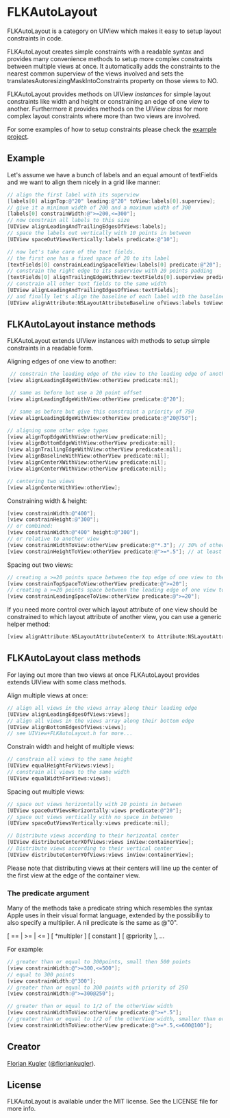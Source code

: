 FLKAutoLayout
=============

FLKAutoLayout is a category on UIView which makes it easy to setup layout constraints in code.

FLKAutoLayout creates simple constraints with a readable syntax and provides many convenience methods to setup more complex constraints between multiple views at once. It automatically adds the constraints to the nearest common superview of the views involved and sets the translatesAutoresizingMaskIntoConstraints property on those views to NO.

FLKAutoLayout provides methods on UIView *instances* for simple layout constraints like width and height or constraining an edge of one view to another. Furthermore it provides methods on the UIView *class* for more complex layout constraints where more than two views are involved.

For some examples of how to setup constraints please check the [example project](./Example/).

## Example

Let's assume we have a bunch of labels and an equal amount of textFields and we want to align them nicely in a grid like manner:

``` objective-c
// align the first label with its superview
[labels[0] alignTop:@"20" leading:@"20" toView:labels[0].superview];
// give it a minimum width of 200 and a maximum width of 300
[labels[0] constrainWidth:@">=200,<=300"];
// now constrain all labels to this size
[UIView alignLeadingAndTrailingEdgesOfViews:labels];
// space the labels out vertically with 10 points in between
[UIView spaceOutViewsVertically:labels predicate:@"10"];

// now let's take care of the text fields. 
// the first one has a fixed space of 20 to its label
[textFields[0] constrainLeadingSpaceToView:labels[0] predicate:@"20"];
// constrain the right edge to its superview with 20 points padding
[textFields[0] alignTrailingEdgeWithView:textFields[0].superview predicate:@"20"];
// constrain all other text fields to the same width
[UIView alignLeadingAndTrailingEdgesOfViews:textFields];
// and finally let's align the baseline of each label with the baseline of each text field
[UIView alignAttribute:NSLayoutAttributeBaseline ofViews:labels toViews:textFields predicate:nil];
```


## FLKAutoLayout instance methods

FLKAutoLayout extends UIView instances with methods to setup simple constraints in a readable form.

Aligning edges of one view to another:

``` objective-c
 // constrain the leading edge of the view to the leading edge of another
[view alignLeadingEdgeWithView:otherView predicate:nil];

 // same as before but use a 20 point offset
[view alignLeadingEdgeWithView:otherView predicate:@"20"];

 // same as before but give this constraint a priority of 750
[view alignLeadingEdgeWithView:otherView predicate:@"20@750"];

// aligning some other edge types
[view alignTopEdgeWithView:otherView predicate:nil];
[view alignBottomEdgeWithView:otherView predicate:nil];
[view alignTrailingEdgeWithView:otherView predicate:nil];
[view alignBaselineWithView:otherView predicate:nil];
[view alignCenterXWithView:otherView predicate:nil];
[view alignCenterYWithView:otherView predicate:nil];

// centering two views
[view alignCenterWithView:otherView];
```

Constraining width & height:

``` objective-c
[view constrainWidth:@"400"];
[view constrainHeight:@"300"];
// or combined:
[view constrainWidth:@"400" height:@"300"];
// or relative to another view
[view constrainWidthToView:otherView predicate:@"*.3"]; // 30% of otherView's width
[view constrainHeightToView:otherView predicate:@">=*.5"]; // at least 50% of otherView's height
```

Spacing out two views:

``` objective-c
// creating a >=20 points space between the top edge of one view to the bottom edge of the other
[view constrainTopSpaceToView:otherView predicate:@">=20"];
// creating a >=20 points space between the leading edge of one view to the trailing edge of the other
[view constrainLeadingSpaceToView:otherView predicate:@">=20"];
```

If you need more control over which layout attribute of one view should be constrained to which layout attribute of another view,
you can use a generic helper method:

``` objective-c
[view alignAttribute:NSLayoutAttributeCenterX to Attribute:NSLayoutAttributeTrailing ofView:otherView predicate:@"20"];
```

## FLKAutoLayout class methods

For laying out more than two views at once FLKAutoLayout provides extends UIView with some class methods.

Align multiple views at once:

``` objective-c
// align all views in the views array along their leading edge
[UIView alignLeadingEdgesOfViews:views];
// align all views in the views array along their bottom edge
[UIView alignBottomEdgesOfViews:views];
// see UIView+FLKAutoLayout.h for more...
```

Constrain width and height of multiple views:

``` objective-c
// constrain all views to the same height
[UIView equalHeightForViews:views];
// constrain all views to the same width
[UIView equalWidthForViews:views];
```

Spacing out multiple views:

``` objective-c
// space out views horizontally with 20 points in between
[UIView spaceOutViewsHorizontally:views predicate:@"20"];
// space out views vertically with no space in between
[UIView spaceOutViewsVertically:views predicate:nil];

// Distribute views according to their horizontal center
[UIView distributeCenterXOfViews:views inView:containerView];
// Distribute views according to their vertical center
[UIView distributeCenterYOfViews:views inView:containerView];
```

Please note that distributing views at their centers will line up the center of the first view at the edge of the container view.


### The predicate argument

Many of the methods take a predicate string which resembles the syntax Apple uses in their visual format language,
extended by the possibiliy to also specify a multiplier. A nil predicate is the same as @"0".

[ == | >= | <= ] [ *multipler ] [ constant ] [ @priority ], ...

For example:

``` objective-c
// greater than or equal to 300points, small then 500 points
[view constrainWidth:@">=300,<=500"];
// equal to 300 points
[view constrainWidth:@"300"];
// greater than or equal to 300 points with priority of 250
[view constrainWidth:@">=300@250"];

// greater than or equal to 1/2 of the otherView width
[view constrainWidthToView:otherView predicate:@">=*.5"];
// greater than or equal to 1/2 of the otherView width, smaller than or equal to 600 points with a priority of 100
[view constrainWidthToView:otherView predicate:@">=*.5,<=600@100"];
```


## Creator

[Florian Kugler](http://floriankugler.de) ([@floriankugler](https://twitter.com/floriankugler)).

## License

FLKAutoLayout is available under the MIT license. See the LICENSE file for more info.
